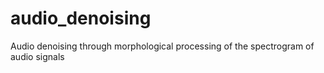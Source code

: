 # audio_denoising
Audio denoising through morphological processing of the spectrogram of audio signals 
